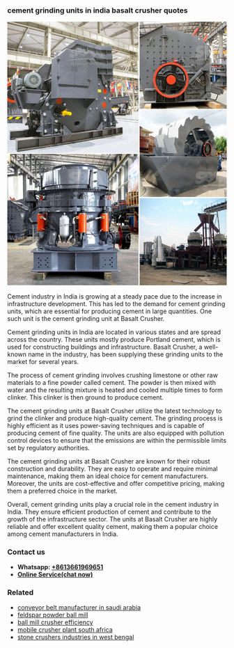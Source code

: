 <h3>cement grinding units in india basalt crusher quotes</h3><img src='1702260061.jpg' alt=''><p>Cement industry in India is growing at a steady pace due to the increase in infrastructure development. This has led to the demand for cement grinding units, which are essential for producing cement in large quantities. One such unit is the cement grinding unit at Basalt Crusher.</p><p>Cement grinding units in India are located in various states and are spread across the country. These units mostly produce Portland cement, which is used for constructing buildings and infrastructure. Basalt Crusher, a well-known name in the industry, has been supplying these grinding units to the market for several years.</p><p>The process of cement grinding involves crushing limestone or other raw materials to a fine powder called cement. The powder is then mixed with water and the resulting mixture is heated and cooled multiple times to form clinker. This clinker is then ground to produce cement.</p><p>The cement grinding units at Basalt Crusher utilize the latest technology to grind the clinker and produce high-quality cement. The grinding process is highly efficient as it uses power-saving techniques and is capable of producing cement of fine quality. The units are also equipped with pollution control devices to ensure that the emissions are within the permissible limits set by regulatory authorities.</p><p>The cement grinding units at Basalt Crusher are known for their robust construction and durability. They are easy to operate and require minimal maintenance, making them an ideal choice for cement manufacturers. Moreover, the units are cost-effective and offer competitive pricing, making them a preferred choice in the market.</p><p>Overall, cement grinding units play a crucial role in the cement industry in India. They ensure efficient production of cement and contribute to the growth of the infrastructure sector. The units at Basalt Crusher are highly reliable and offer excellent quality cement, making them a popular choice among cement manufacturers in India.</p><h3>Contact us</h3><ul><li><strong>Whatsapp:&nbsp;<a href="https://wa.me/8613661969651">+8613661969651</a></strong></li><li><a href="https://swt.shibang-china.com/?git&amp;zhl&amp;cement grinding units in india basalt crusher quotes"><strong>Online Service(chat now)</strong></a></li></ul><h3>Related</h3><ul><li><a href='conveyor belt manufacturer in saudi arabia.md'>conveyor belt manufacturer in saudi arabia</a></li><li><a href='feldspar powder ball mill.md'>feldspar powder ball mill</a></li><li><a href='ball mill crusher efficiency.md'>ball mill crusher efficiency</a></li><li><a href='mobile crusher plant south africa.md'>mobile crusher plant south africa</a></li><li><a href='stone crushers industries in west bengal.md'>stone crushers industries in west bengal</a></li></ul>